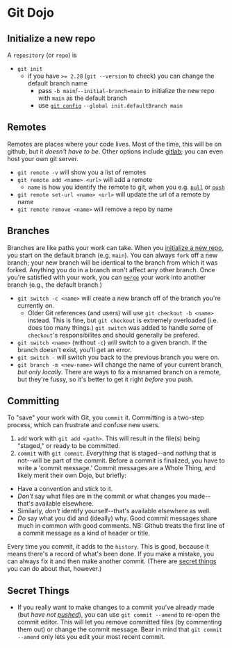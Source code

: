 # Git Dojo

## Initialize a new repo
A `repository` (or `repo`) is 
* `git init`
  * if you have `>= 2.28` (`git --version` to check) you can change the default branch name
    * pass `-b main`/`--initial-branch=main` to initialize the new repo with `main` as the default branch
    * use [`git config`](#configuring-git) `--global init.defaultBranch main`

## Remotes
Remotes are places where your code lives. Most of the time, this will be on github, but it _doesn't have to be_. Other options include [gitlab](https://about.gitlab.com/); you can even host your own git server.
* `git remote -v` will show you a list of remotes
* `git remote add <name> <url>` will add a remote
  * `name` is how you identify the remote to git, when you e.g. [`pull`](#pulling-and-pushing) or [`push`](#pulling-and-pushing)
* `git remote set-url <name> <url>` will update the url of a remote by name
* `git remote remove <name>` will remove a repo by name

## Branches
Branches are like paths your work can take. When you [initialize a new repo](#initialize-a-new-repo), you start on the default branch (e.g. `main`). You can always `fork` off a new branch; your new branch will be identical to the branch from which it was forked. Anything you do in a branch won't affect any other branch. Once you're satisfied with your work, you can [`merge`](#merging) your work into another branch (e.g., the default branch.)
* `git switch -c <name>` will `c`reate a new branch off of the branch you're currently on.
  * Older Git references (and users) will use `git checkout -b <name>` instead. This is fine, but `git checkout` is extremely overloaded (i.e. does too many things.) `git switch` was added to handle some of `checkout`'s responsibilites and should generally be prefered.
* `git switch <name>` (without `-c`) will switch to a given branch. If the branch doesn't exist, you'll get an error.
* `git switch -` will switch you back to the previous branch you were on.
* `git branch -m <new-name>` will change the name of your current branch, _but only locally_. There are ways to fix a misnamed branch on a remote, but they're fussy, so it's better to get it right _before_ you push.


## Committing
To "save" your work with Git, you `commit` it. Committing is a two-step process, which can frustrate and confuse new users.
1. `add` work with `git add <path>`. This will result in the file(s) being "staged," or ready to be committed.
2. `commit` with `git commit`. _Everything_ that is staged--and _nothing_ that is not--will be part of the commit.
Before a commit is finalized, you have to write a 'commit message.' Commit messages are a Whole Thing, and likely merit their own Dojo, but briefly:
* Have a convention and stick to it.
* _Don't_ say what files are in the commit or what changes you made--that's available elsewhere.
* Similarly, _don't_ identify yourself--that's available elsewhere as well.
* _Do_ say what you did and (ideally) why.
Good commit messages share much in common with good comments.
NB: Github treats the first line of a commit message as a kind of header or title.

Every time you commit, it adds to the `history`. This is good, because it means there's a record of what's been done. If you make a mistake, you can always fix it and then make another commit. (There are [secret things](#secret-things) you can do about that, however.)


## Secret Things
* If you really want to make changes to a commit you've already made (but _have not [pushed](#pulling-and-pushing)_), you can use `git commit --amend` to re-open the commit editor. This will let you remove committed files (by commenting them out) or change the commit message. Bear in mind that `git commit --amend` only lets you edit your most recent commit.

